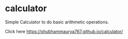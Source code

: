 # calculator
Simple Calculator to do basic arithmetic operations.

Click here 
https://shubhammaurya767.github.io/calculator/
